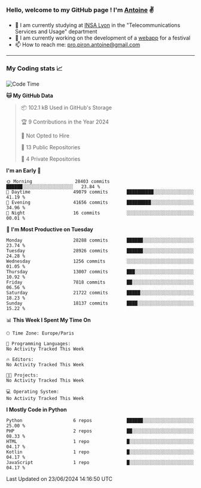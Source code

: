 ### Hello, welcome to my GitHub page ! I'm [Antoine](https://github.com/AntoinePiron) ✌️

- 🌱 I am currently studying at [INSA Lyon](https://www.insa-lyon.fr) in the "Telecommunications Services and Usage" department
- 🔭 I am currently working on the development of a [webapp](https://github.com/24HeuresINSA/Overbookd) for a festival
- 📫 How to reach me: [pro.piron.antoine@gmail.com](mailto:pro.piron.antoine@gmail.com)

---

### My Coding stats 📈
<!--START_SECTION:waka-->
![Code Time](http://img.shields.io/badge/Code%20Time-214%20hrs%209%20mins-blue)

**🐱 My GitHub Data** 

> 📦 102.1 kB Used in GitHub's Storage 
 > 
> 🏆 9 Contributions in the Year 2024
 > 
> 🚫 Not Opted to Hire
 > 
> 📜 13 Public Repositories 
 > 
> 🔑 4 Private Repositories 
 > 
**I'm an Early 🐤** 

```text
🌞 Morning                28403 commits       ██████░░░░░░░░░░░░░░░░░░░   23.84 % 
🌆 Daytime                49079 commits       ██████████░░░░░░░░░░░░░░░   41.19 % 
🌃 Evening                41656 commits       █████████░░░░░░░░░░░░░░░░   34.96 % 
🌙 Night                  16 commits          ░░░░░░░░░░░░░░░░░░░░░░░░░   00.01 % 
```
📅 **I'm Most Productive on Tuesday** 

```text
Monday                   28288 commits       ██████░░░░░░░░░░░░░░░░░░░   23.74 % 
Tuesday                  28926 commits       ██████░░░░░░░░░░░░░░░░░░░   24.28 % 
Wednesday                1256 commits        ░░░░░░░░░░░░░░░░░░░░░░░░░   01.05 % 
Thursday                 13007 commits       ███░░░░░░░░░░░░░░░░░░░░░░   10.92 % 
Friday                   7818 commits        ██░░░░░░░░░░░░░░░░░░░░░░░   06.56 % 
Saturday                 21722 commits       █████░░░░░░░░░░░░░░░░░░░░   18.23 % 
Sunday                   18137 commits       ████░░░░░░░░░░░░░░░░░░░░░   15.22 % 
```


📊 **This Week I Spent My Time On** 

```text
🕑︎ Time Zone: Europe/Paris

💬 Programming Languages: 
No Activity Tracked This Week

🔥 Editors: 
No Activity Tracked This Week

🐱‍💻 Projects: 
No Activity Tracked This Week

💻 Operating System: 
No Activity Tracked This Week
```

**I Mostly Code in Python** 

```text
Python                   6 repos             ██████░░░░░░░░░░░░░░░░░░░   25.00 % 
PHP                      2 repos             ██░░░░░░░░░░░░░░░░░░░░░░░   08.33 % 
HTML                     1 repo              █░░░░░░░░░░░░░░░░░░░░░░░░   04.17 % 
Kotlin                   1 repo              █░░░░░░░░░░░░░░░░░░░░░░░░   04.17 % 
JavaScript               1 repo              █░░░░░░░░░░░░░░░░░░░░░░░░   04.17 % 
```




 Last Updated on 23/06/2024 14:16:50 UTC
<!--END_SECTION:waka-->
